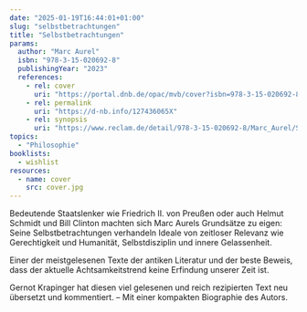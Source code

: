 ```yaml
---
date: "2025-01-19T16:44:01+01:00"
slug: "selbstbetrachtungen"
title: "Selbstbetrachtungen"
params:
  author: "Marc Aurel"
  isbn: "978-3-15-020692-8"
  publishingYear: "2023"
  references:
    - rel: cover
      uri: "https://portal.dnb.de/opac/mvb/cover?isbn=978-3-15-020692-8"
    - rel: permalink
      uri: "https://d-nb.info/127436065X"
    - rel: synopsis
      uri: "https://www.reclam.de/detail/978-3-15-020692-8/Marc_Aurel/Selbstbetrachtungen"
topics:
  - "Philosophie"
booklists:
  - wishlist
resources:
  - name: cover
    src: cover.jpg
---
```


Bedeutende Staatslenker wie Friedrich II. von Preußen oder auch Helmut Schmidt 
und Bill Clinton machten sich Marc Aurels Grundsätze zu eigen: Seine 
Selbstbetrachtungen verhandeln Ideale von zeitloser Relevanz wie Gerechtigkeit 
und Humanität, Selbstdisziplin und innere Gelassenheit.

Einer der meistgelesenen Texte der antiken Literatur und der beste Beweis, dass 
der aktuelle Achtsamkeitstrend keine Erfindung unserer Zeit ist.

Gernot Krapinger hat diesen viel gelesenen und reich rezipierten Text neu 
übersetzt und kommentiert. – Mit einer kompakten Biographie des Autors.
